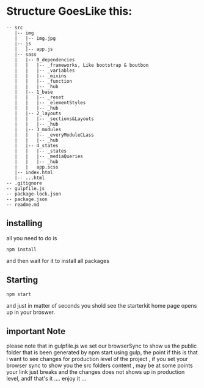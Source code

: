 # Structure GoesLike this:

```
-- src
   |-- img
   |   |-- img.jpg
   |-- js
   |   |-- app.js
   |-- sass
   |   |-- 0_dependencies
   |   |   |-- _frameworks, Like bootstrap & boutbon
   |   |   |-- _variables
   |   |   |-- _mixins
   |   |   |-- _function
   |   |   |-- _hub
   |   |-- 1_base
   |   |   |-- _reset
   |   |   |-- _elementStyles
   |   |   |-- _hub
   |   |-- 2_layouts
   |   |   |-- _sections&Layouts
   |   |   |-- _hub
   |   |-- 3_modules
   |   |   |-- _everyModuleCLass
   |   |   |-- _hub
   |   |-- 4_states
   |   |   |-- _states
   |   |   |-- _mediaQueries
   |   |   |-- _hub
   |   |   app.scss
   |-- index.html
   |-- ...html
-- .gitignore
-- gulpfile.js
-- package-lock.json
-- package.json
-- readme.md
```

## installing
all you need to do is
```
npm install
```
and then wait for it to install all packages

## Starting 
```
npm start
```
and just in matter of seconds you shold see the starterkit home page opens up in your broswer.

## important Note
please note that in gulpfile.js we set our browserSync to show us the public folder that is been generated by npm start using gulp, the point if this is that i want to see changes for production level of the project , if you set your browser sync to show you the src folders content , may be at some points your link just breaks and the changes does not shows up in production level, andf that's it ....
enjoy it ...
